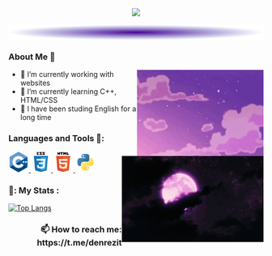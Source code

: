 <p align="center">
  <img src="https://readme-typing-svg.demolab.com/?lines=Hi,+I'm+Denrezit🌑;Beginner+Software+Engineer;Frontend+Developer&font=Philosopher&center=true&width=440&height=45&color=6772FF&vCenter=true&pause=300&size=30&"/>
</p>

<p align="center">
  <img align="center" height="30" width="800" src="https://github.com/Denrezit/Denrezit/blob/main/img/side.png"> 
</p>

### About Me 🌠
<p align="right">
  <img align="right" height="170" width="250" src="https://github.com/Denrezit/Denrezit/blob/main/img/star.gif"> 
</p>

<ul>
  <li>🔭 I’m currently working with websites</li>
  <li>🌱 I’m currently learning C++, HTML/CSS</li>
  <li>🧠 I have been studing English for a long time</li>
</ul>

<p align="right">
  <img align="right" height="170" width="280" src="https://github.com/Denrezit/Denrezit/blob/main/img/tenor.gif"> 
</p>

<h3 align="left">Languages and Tools 🌙:</h3>
<p align="left"> <a href="https://www.w3schools.com/cpp/" target="_blank" rel="noreferrer"> <img src="https://raw.githubusercontent.com/devicons/devicon/master/icons/cplusplus/cplusplus-original.svg" alt="cplusplus" width="40" height="40"/> </a> <a href="https://www.w3schools.com/css/" target="_blank" rel="noreferrer"> <img src="https://raw.githubusercontent.com/devicons/devicon/master/icons/css3/css3-original-wordmark.svg" alt="css3" width="40" height="40"/> </a> <a href="https://www.w3.org/html/" target="_blank" rel="noreferrer"> <img src="https://raw.githubusercontent.com/devicons/devicon/master/icons/html5/html5-original-wordmark.svg" alt="html5" width="40" height="40"/> </a> <a href="https://www.python.org" target="_blank" rel="noreferrer"> <img src="https://raw.githubusercontent.com/devicons/devicon/master/icons/python/python-original.svg" alt="python" width="40" height="40"/> </a> </p>

### 🌟: My Stats :

[![Top Langs](https://github-readme-stats.vercel.app/api/top-langs/?username=Denrezit&layout=compact&theme=midnight-purple)](https://github.com/anuraghazra/github-readme-stats)

<p align="right">
  <h3 align="right">📫 How to reach me: https://t.me/denrezit</h3>
</p>
<!--


Here are some ideas to get you started:

- 🔭 I’m currently working on ...
- 🌱 I’m currently learning ...
- 👯 I’m looking to collaborate on ...
- 🤔 I’m looking for help with ...
- 💬 Ask me about ...
- 📫 How to reach me: ...
- 😄 Pronouns: ...
- ⚡ Fun fact: ...
-->
